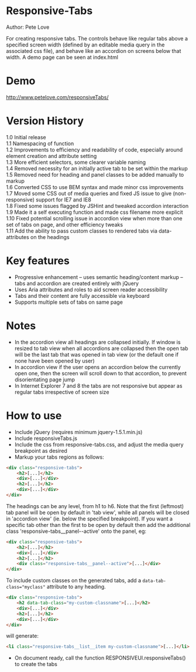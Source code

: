 Responsive-Tabs
===============  
Author: Pete Love

For creating responsive tabs. The controls behave like regular tabs above a specified screen width (defined by an editable media query in the associated css file), and behave like an accordion on screens below that width. A demo page can be seen at index.html

Demo
====
http://www.petelove.com/responsiveTabs/  

Version History
===============
1.0 Initial release  
1.1 Namespacing of function  
1.2 Improvements to efficiency and readability of code, especially around element creation and attribute setting  
1.3 More efficient selectors, some clearer variable naming  
1.4 Removed necessity for an initially active tab to be set within the markup  
1.5 Removed need for heading and panel classes to be added manually to markup  
1.6 Converted CSS to use BEM syntax and made minor css improvements  
1.7 Moved some CSS out of media queries and fixed JS issue to give (non-responsive) support for IE7 and IE8  
1.8 Fixed some issues flagged by JSHint and tweaked accordion interaction  
1.9 Made it a self executing function and made css filename more explicit  
1.10 Fixed potential scrolling issue in accordion view when more than one set of tabs on page, and other efficiency tweaks  
1.11 Add the ability to pass custom classes to rendered tabs via data-attributes on the headings

Key features
============
- Progressive enhancement – uses semantic heading/content markup – tabs and accordion are created entirely with jQuery
- Uses Aria attributes and roles to aid screen reader accessibility
- Tabs and their content are fully accessible via keyboard
- Supports multiple sets of tabs on same page  

Notes  
=====
- In the accordion view all headings are collapsed initially. If window is resized to tab view when all accordions are collapsed then the open tab will be the last tab that was opened in tab view (or the default one if none have been opened by user)
- In accordion view if the user opens an accordion below the currently open one, then the screen will scroll down to that accordion, to prevent disorientating page jump  
- In Internet Explorer 7 and 8 the tabs are not responsive but appear as regular tabs irrespective of screen size

How to use
==========
- Include jQuery (requires minimum jquery-1.5.1.min.js)
- Include responsiveTabs.js
- Include the css from responsive-tabs.css, and adjust the media query breakpoint as desired
- Markup your tabs regions as follows:

```html
<div class="responsive-tabs">
	<h2>[...]</h2>
	<div>[...]</div>
	<h2>[...]</h2>
	<div>[...]</div>
</div>
```

The headings can be any level, from h1 to h6. Note that the first (leftmost) tab panel will be open by default in 'tab view', while all panels will be closed in 'accordion view' (ie. below the specified breakpoint).
If you want a specific tab other than the first to be open by default then add the additional class 'responsive-tabs__panel--active' onto the panel, eg:

```html
<div class="responsive-tabs">
	<h2>[...]</h2>
	<div>[...]</div>
	<h2>[...]</h2>
	<div class="responsive-tabs__panel--active">[...]</div>
</div>
```

To include custom classes on the generated tabs, add a `data-tab-class="myclass"` attribute to any heading.

```html
<div class="responsive-tabs">
	<h2 data-tab-class="my-custom-classname">[...]</h2>
	<div>[...]</div>
	<h2>[...]</h2>
	<div>[...]</div>
</div>
```

will generate:

```html
<li class="responsive-tabs__list__item my-custom-classname">[...]</li>
```

- On document ready, call the function RESPONSIVEUI.responsiveTabs() to create the tabs

